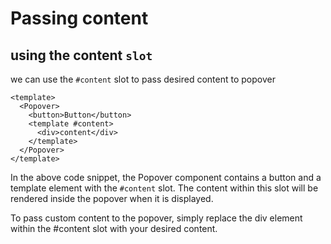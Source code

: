 # Passing content

## using the content `slot`

we can use the `#content` slot to pass desired content to popover

```vue
<template>
  <Popover>
    <button>Button</button>
    <template #content>
      <div>content</div>
    </template>
  </Popover>
</template>
```

In the above code snippet, the Popover component contains a button and a template element with the `#content` slot. The content within this slot will be rendered inside the popover when it is displayed.

To pass custom content to the popover, simply replace the div element within the #content slot with your desired content.
